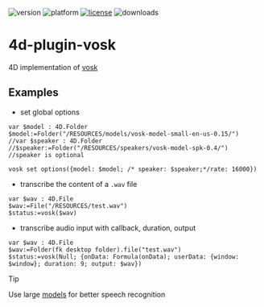 ![version](https://img.shields.io/badge/version-20%2B-E23089)
![platform](https://img.shields.io/static/v1?label=platform&message=mac-intel%20|%20mac-arm%20|%20win-64&color=blue)
[![license](https://img.shields.io/github/license/miyako/4d-plugin-vosk)](LICENSE)
![downloads](https://img.shields.io/github/downloads/miyako/4d-plugin-vosk/total)

# 4d-plugin-vosk

4D implementation of [vosk](https://github.com/alphacep/vosk-api)

## Examples

* set global options
  
```4d
var $model : 4D.Folder
$model:=Folder("/RESOURCES/models/vosk-model-small-en-us-0.15/")
//var $speaker : 4D.Folder
//$speaker:=Folder("/RESOURCES/speakers/vosk-model-spk-0.4/")
//speaker is optional

vosk set options({model: $model; /* speaker: $speaker;*/rate: 16000})
```  



* transcribe the content of a `.wav` file

```4d
var $wav : 4D.File
$wav:=File("/RESOURCES/test.wav")
$status:=vosk($wav)
```

* transcribe audio input with callback, duration, output

```4d
var $wav : 4D.File
$wav:=Folder(fk desktop folder).file("test.wav")
$status:=vosk(Null; {onData: Formula(onData); userData: {window: $window}; duration: 9; output: $wav})
```

> [!TIP]
> Use large [models](https://alphacephei.com/vosk/models) for better speech recognition
